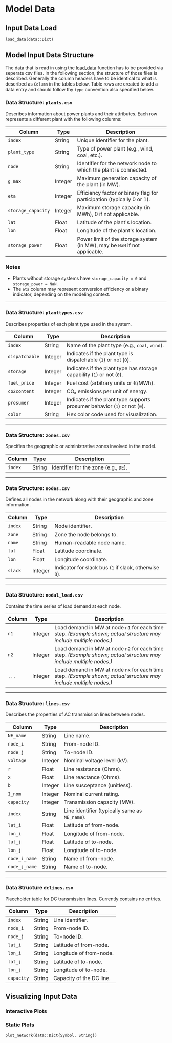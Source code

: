 # Model Data
## Input Data Load
```@docs
load_data(data::Dict)
```

## Model Input Data Structure
The data that is read in using the [load_data](@ref) function has to be provided via seperate csv files. In the following section, the structure of those files is described. Generally the column headers have to be identical to what is described as `Column` in the tables below. Table rows are created to add a data entry and should follow thy `type` convention also specified below.
### Data Structure: `plants.csv`

Describes information about power plants and their attributes. Each row represents a different plant with the following columns:

| Column             | Type     | Description |
|--------------------|----------|-------------|
| `index`            | String   | Unique identifier for the plant. |
| `plant_type`       | String   | Type of power plant (e.g., wind, coal, etc.). |
| `node`             | String   | Identifier for the network node to which the plant is connected. |
| `g_max`            | Integer  | Maximum generation capacity of the plant (in MW). |
| `eta`              | Integer  | Efficiency factor or binary flag for participation (typically 0 or 1). |
| `storage_capacity` | Integer  | Maximum storage capacity (in MWh), 0 if not applicable. |
| `lat`              | Float    | Latitude of the plant's location. |
| `lon`              | Float    | Longitude of the plant's location. |
| `storage_power`    | Float    | Power limit of the storage system (in MW), may be `NaN` if not applicable. |

### Notes
- Plants without storage systems have `storage_capacity = 0` and `storage_power = NaN`.
- The `eta` column may represent conversion efficiency or a binary indicator, depending on the modeling context.

---

### Data Structure: `planttypes.csv`

Describes properties of each plant type used in the system.

| Column         | Type    | Description |
|----------------|---------|-------------|
| `index`        | String  | Name of the plant type (e.g., `coal`, `wind`). |
| `dispatchable` | Integer | Indicates if the plant type is dispatchable (`1`) or not (`0`). |
| `storage`      | Integer | Indicates if the plant type has storage capability (`1`) or not (`0`). |
| `fuel_price`   | Integer | Fuel cost (arbitrary units or €/MWh). |
| `co2content`   | Integer | CO₂ emissions per unit of energy. |
| `prosumer`     | Integer | Indicates if the plant type supports prosumer behavior (`1`) or not (`0`). |
| `color`        | String  | Hex color code used for visualization. |

---

### Data Structure: `zones.csv`

Specifies the geographic or administrative zones involved in the model.

| Column  | Type   | Description |
|---------|--------|-------------|
| `index` | String | Identifier for the zone (e.g., `DE`). |

---

### Data Structure: `nodes.csv`

Defines all nodes in the network along with their geographic and zone information.

| Column    | Type    | Description |
|-----------|---------|-------------|
| `index`   | String  | Node identifier. |
| `zone`    | String  | Zone the node belongs to. |
| `name`    | String  | Human-readable node name. |
| `lat`     | Float   | Latitude coordinate. |
| `lon`     | Float   | Longitude coordinate. |
| `slack`   | Integer | Indicator for slack bus (`1` if slack, otherwise `0`). |

---

### Data Structure: `nodal_load.csv`

Contains the time series of load demand at each node.

| Column | Type    | Description |
|--------|---------|-------------|
| `n1`   | Integer | Load demand in MW at node `n1` for each time step. *(Example shown; actual structure may include multiple nodes.)* |
| `n2`   | Integer | Load demand in MW at node `n2` for each time step. *(Example shown; actual structure may include multiple nodes.)* |
| `...`   | Integer | Load demand in MW at node `nx` for each time step. *(Example shown; actual structure may include multiple nodes.)* |
---

### Data Structure: `lines.csv`

Describes the properties of AC transmission lines between nodes.

| Column        | Type    | Description |
|---------------|---------|-------------|
| `NE_name`     | String  | Line name. |
| `node_i`      | String  | From-node ID. |
| `node_j`      | String  | To-node ID. |
| `voltage`     | Integer | Nominal voltage level (kV). |
| `r`           | Float   | Line resistance (Ohms). |
| `x`           | Float   | Line reactance (Ohms). |
| `b`           | Integer | Line susceptance (unitless). |
| `I_nom`       | Integer | Nominal current rating. |
| `capacity`    | Integer | Transmission capacity (MW). |
| `index`       | String  | Line identifier (typically same as `NE_name`). |
| `lat_i`       | Float   | Latitude of from-node. |
| `lon_i`       | Float   | Longitude of from-node. |
| `lat_j`       | Float   | Latitude of to-node. |
| `lon_j`       | Float   | Longitude of to-node. |
| `node_i_name` | String  | Name of from-node. |
| `node_j_name` | String  | Name of to-node. |

---

### Data Structure `dclines.csv`

Placeholder table for DC transmission lines. Currently contains no entries.

| Column     | Type   | Description |
|------------|--------|-------------|
| `index`    | String | Line identifier. |
| `node_i`   | String | From-node ID. |
| `node_j`   | String | To-node ID. |
| `lat_i`    | String | Latitude of from-node. |
| `lon_i`    | String | Longitude of from-node. |
| `lat_j`    | String | Latitude of to-node. |
| `lon_j`    | String | Longitude of to-node. |
| `capacity` | String | Capacity of the DC line. |


## Visualizing Input Data
### Interactive Plots
### Static Plots
```@docs
plot_network(data::Dict{Symbol, String})
```

